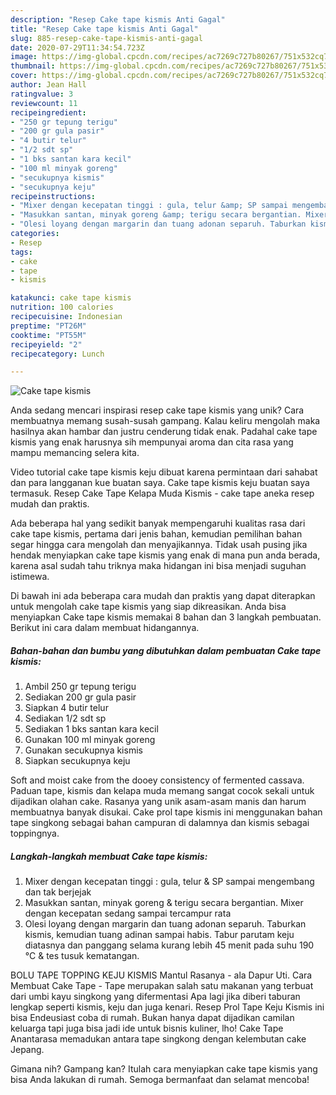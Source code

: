 ```yaml
---
description: "Resep Cake tape kismis Anti Gagal"
title: "Resep Cake tape kismis Anti Gagal"
slug: 885-resep-cake-tape-kismis-anti-gagal
date: 2020-07-29T11:34:54.723Z
image: https://img-global.cpcdn.com/recipes/ac7269c727b80267/751x532cq70/cake-tape-kismis-foto-resep-utama.jpg
thumbnail: https://img-global.cpcdn.com/recipes/ac7269c727b80267/751x532cq70/cake-tape-kismis-foto-resep-utama.jpg
cover: https://img-global.cpcdn.com/recipes/ac7269c727b80267/751x532cq70/cake-tape-kismis-foto-resep-utama.jpg
author: Jean Hall
ratingvalue: 3
reviewcount: 11
recipeingredient:
- "250 gr tepung terigu"
- "200 gr gula pasir"
- "4 butir telur"
- "1/2 sdt sp"
- "1 bks santan kara kecil"
- "100 ml minyak goreng"
- "secukupnya kismis"
- "secukupnya keju"
recipeinstructions:
- "Mixer dengan kecepatan tinggi : gula, telur &amp; SP sampai mengembang dan tak berjejak"
- "Masukkan santan, minyak goreng &amp; terigu secara bergantian. Mixer dengan kecepatan sedang sampai tercampur rata"
- "Olesi loyang dengan margarin dan tuang adonan separuh. Taburkan kismis, kemudian tuang adinan sampai habis. Tabur parutam keju diatasnya dan panggang selama kurang lebih 45 menit pada suhu 190 °C &amp; tes tusuk kematangan."
categories:
- Resep
tags:
- cake
- tape
- kismis

katakunci: cake tape kismis 
nutrition: 100 calories
recipecuisine: Indonesian
preptime: "PT26M"
cooktime: "PT55M"
recipeyield: "2"
recipecategory: Lunch

---
```



![Cake tape kismis](https://img-global.cpcdn.com/recipes/ac7269c727b80267/751x532cq70/cake-tape-kismis-foto-resep-utama.jpg)

Anda sedang mencari inspirasi resep cake tape kismis yang unik? Cara membuatnya memang susah-susah gampang. Kalau keliru mengolah maka hasilnya akan hambar dan justru cenderung tidak enak. Padahal cake tape kismis yang enak harusnya sih mempunyai aroma dan cita rasa yang mampu memancing selera kita.

Video tutorial cake tape kismis keju dibuat karena permintaan dari sahabat dan para langganan kue buatan saya. Cake tape kismis keju buatan saya termasuk. Resep Cake Tape Kelapa Muda Kismis - cake tape aneka resep mudah dan praktis.

Ada beberapa hal yang sedikit banyak mempengaruhi kualitas rasa dari cake tape kismis, pertama dari jenis bahan, kemudian pemilihan bahan segar hingga cara mengolah dan menyajikannya. Tidak usah pusing jika hendak menyiapkan cake tape kismis yang enak di mana pun anda berada, karena asal sudah tahu triknya maka hidangan ini bisa menjadi suguhan istimewa.


Di bawah ini ada beberapa cara mudah dan praktis yang dapat diterapkan untuk mengolah cake tape kismis yang siap dikreasikan. Anda bisa menyiapkan Cake tape kismis memakai 8 bahan dan 3 langkah pembuatan. Berikut ini cara dalam membuat hidangannya.

<!--inarticleads1-->

##### Bahan-bahan dan bumbu yang dibutuhkan dalam pembuatan Cake tape kismis:

1. Ambil 250 gr tepung terigu
1. Sediakan 200 gr gula pasir
1. Siapkan 4 butir telur
1. Sediakan 1/2 sdt sp
1. Sediakan 1 bks santan kara kecil
1. Gunakan 100 ml minyak goreng
1. Gunakan secukupnya kismis
1. Siapkan secukupnya keju


Soft and moist cake from the dooey consistency of fermented cassava. Paduan tape, kismis dan kelapa muda memang sangat cocok sekali untuk dijadikan olahan cake. Rasanya yang unik asam-asam manis dan harum membuatnya banyak disukai. Cake prol tape kismis ini menggunakan bahan tape singkong sebagai bahan campuran di dalamnya dan kismis sebagai toppingnya. 

<!--inarticleads2-->

##### Langkah-langkah membuat Cake tape kismis:

1. Mixer dengan kecepatan tinggi : gula, telur &amp; SP sampai mengembang dan tak berjejak
1. Masukkan santan, minyak goreng &amp; terigu secara bergantian. Mixer dengan kecepatan sedang sampai tercampur rata
1. Olesi loyang dengan margarin dan tuang adonan separuh. Taburkan kismis, kemudian tuang adinan sampai habis. Tabur parutam keju diatasnya dan panggang selama kurang lebih 45 menit pada suhu 190 °C &amp; tes tusuk kematangan.


BOLU TAPE TOPPING KEJU KISMIS Mantul Rasanya - ala Dapur Uti. Cara Membuat Cake Tape - Tape merupakan salah satu makanan yang terbuat dari umbi kayu singkong yang difermentasi Apa lagi jika diberi taburan lengkap seperti kismis, keju dan juga kenari. Resep Prol Tape Keju Kismis ini bisa Endeusiast coba di rumah. Bukan hanya dapat dijadikan camilan keluarga tapi juga bisa jadi ide untuk bisnis kuliner, lho! Cake Tape Anantarasa memadukan antara tape singkong dengan kelembutan cake Jepang. 

Gimana nih? Gampang kan? Itulah cara menyiapkan cake tape kismis yang bisa Anda lakukan di rumah. Semoga bermanfaat dan selamat mencoba!
